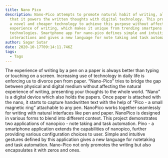 ```yaml
---
title: Nano Pico
description: Nano-Pico attempts to promote natural habit of writing, along with
  that it powers the written thoughts with digital technology. This project uses
  a novel and cheaper technology to achieve this purpose without affecting
  experience of writing, which makes it unique from trending smartpens
  technologies. Smartphone app for nano-­pico defines simple and intuitive
  interactions and gives a new language for note taking and task automation.
author: Sagar Sutar
date: 2020-10-17T09:14:11.746Z
tags:
  - Tags
---
```

The experience of writing by a pen on a paper is always better than typing or touching on a screen. Increasing use of technology in daily life is enforcing us to divorce pen from paper. “Nano­-Pico” tries to bridge the gap between physical and digital medium without affecting the natural experience of writing, presenting your thoughts to the whole world. “Nano” is a digital device which also holds the papers. Once paper is attached with the nano, it starts to capture handwritten text with the help of “Pico - a small magnetic ring” attachable to any pen. Nano­Pico works together seamlessly for writing with natural interfaces like pen and paper. Nano­Pico is designed in various forms to blend into different context. This project demonstrates two applications of nano­pico - note taking and task automation. Pino - a smartphone application extends the capabilities of nano­pico, further providing various configuration choices to user. Simple and intuitive gestures defined by this application gives a new language for note­taking and task automation. Nano­-Pico not only promotes the writing but also encapsulates it with zeros and ones.